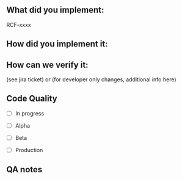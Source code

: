 ## What did you implement:

RCF-xxxx

<!-- Brief description of feature --> 


## How did you implement it:

<!-- For non-trivial change, briefly describe implementation so easy to understand and review code -->


## How can we verify it:

(see jira ticket) 
or 
(for developer only changes, additional info here) 


## Code Quality

- [ ] In progress 
- [ ] Alpha 
- [ ] Beta 
- [ ] Production 


## QA notes

<!-- please remember to add any QA notes here *and* to the corresponding JIRA story -->

